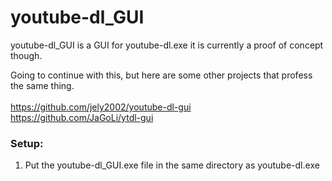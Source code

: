 # youtube-dl_GUI

youtube-dl_GUI is a GUI for youtube-dl.exe it is currently a proof of concept though.

Going to continue with this, but here are some other projects that profess the same thing.
<br/><br/>
https://github.com/jely2002/youtube-dl-gui
<br/>
https://github.com/JaGoLi/ytdl-gui

### Setup:
1. Put the youtube-dl_GUI.exe file in the same directory as youtube-dl.exe
